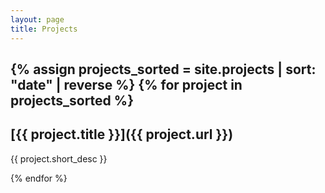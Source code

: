 ```yaml
---
layout: page
title: Projects
---
```


{% assign projects_sorted = site.projects | sort: "date" | reverse %}
{% for project in projects_sorted %}
---
## [{{ project.title }}]({{ project.url }})
{{ project.short_desc }}

{% endfor %}